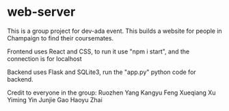 # web-server
This is a group project for dev-ada event. This builds a website for people in Champaign to find their coursemates.

Frontend uses React and CSS, to run it use "npm i start", and the connection is for localhost

Backend uses Flask and SQLite3, run the "app.py" python code for backend.

Credit to everyone in the group:
Ruozhen Yang
Kangyu Feng
Xueqiang Xu
Yiming Yin
Junjie Gao
Haoyu Zhai
